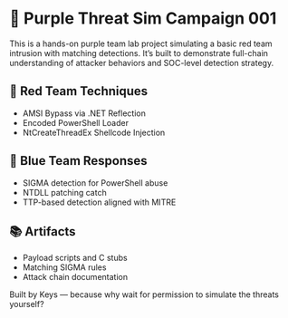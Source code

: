 # 🧠 Purple Threat Sim Campaign 001

This is a hands-on purple team lab project simulating a basic red team intrusion with matching detections. It’s built to demonstrate full-chain understanding of attacker behaviors and SOC-level detection strategy.

## 🔴 Red Team Techniques
- AMSI Bypass via .NET Reflection
- Encoded PowerShell Loader
- NtCreateThreadEx Shellcode Injection

## 🔵 Blue Team Responses
- SIGMA detection for PowerShell abuse
- NTDLL patching catch
- TTP-based detection aligned with MITRE

## 📚 Artifacts
- Payload scripts and C stubs
- Matching SIGMA rules
- Attack chain documentation

Built by Keys — because why wait for permission to simulate the threats yourself?

